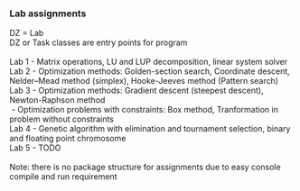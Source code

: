 ### Lab assignments<br/>
DZ = Lab<br/>
DZ or Task classes are entry points for program<br/><br/>
Lab 1 - Matrix operations, LU and LUP decomposition, linear system solver<br/>
Lab 2 - Optimization methods: Golden-section search, Coordinate descent, Nelder–Mead method (simplex), Hooke-Jeeves method (Pattern search) <br/>
Lab 3 - Optimization methods: Gradient descent (steepest descent), Newton-Raphson method<br/>
&nbsp;- Optimization problems with constraints: Box method, Tranformation in problem without constraints<br/>
Lab 4 - Genetic algorithm with elimination and tournament selection, binary and floating point chromosome<br/>
Lab 5 - TODO<br/><br/>
Note: there is no package structure for assignments due to easy console compile and run requirement


